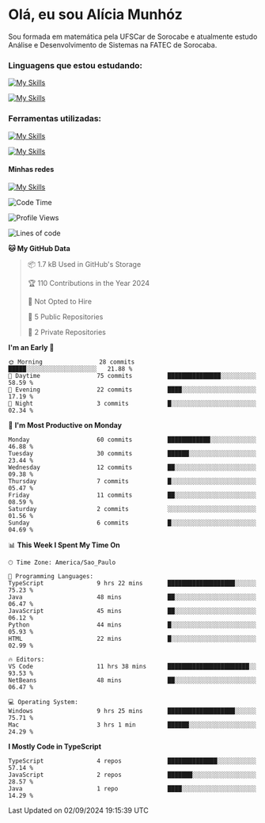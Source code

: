 # Olá, eu sou Alícia Munhóz

<p>Sou formada em matemática pela UFSCar de Sorocabe e atualmente estudo Análise e Desenvolvimento de Sistemas na FATEC de Sorocaba.</p>

### Linguagens que estou estudando:

[![My Skills](https://skillicons.dev/icons?i=js,ts,html,css)](https://skillicons.dev)


[![My Skills](https://skillicons.dev/icons?i=nodejs,java,py,latex)](https://skillicons.dev)

### Ferramentas utilizadas:

[![My Skills](https://skillicons.dev/icons?i=vscode,discord,figma,git)](https://skillicons.dev)

[![My Skills](https://skillicons.dev/icons?i=github,gmail,mongodb,sublime)](https://skillicons.dev)

#### Minhas redes
[![My Skills](https://skillicons.dev/icons?i=linkedin)](https://www.linkedin.com/in/aliciamunhozfrancodecamargo/)

<!--START_SECTION:waka-->
![Code Time](http://img.shields.io/badge/Code%20Time-17%20hrs%2022%20mins-blue)

![Profile Views](http://img.shields.io/badge/Profile%20Views-178-blue)

![Lines of code](https://img.shields.io/badge/From%20Hello%20World%20I%27ve%20Written-23.9%20thousand%20lines%20of%20code-blue)

**🐱 My GitHub Data** 

> 📦 1.7 kB Used in GitHub's Storage 
 > 
> 🏆 110 Contributions in the Year 2024
 > 
> 🚫 Not Opted to Hire
 > 
> 📜 5 Public Repositories 
 > 
> 🔑 2 Private Repositories 
 > 
**I'm an Early 🐤** 

```text
🌞 Morning                28 commits          █████░░░░░░░░░░░░░░░░░░░░   21.88 % 
🌆 Daytime                75 commits          ███████████████░░░░░░░░░░   58.59 % 
🌃 Evening                22 commits          ████░░░░░░░░░░░░░░░░░░░░░   17.19 % 
🌙 Night                  3 commits           █░░░░░░░░░░░░░░░░░░░░░░░░   02.34 % 
```
📅 **I'm Most Productive on Monday** 

```text
Monday                   60 commits          ████████████░░░░░░░░░░░░░   46.88 % 
Tuesday                  30 commits          ██████░░░░░░░░░░░░░░░░░░░   23.44 % 
Wednesday                12 commits          ██░░░░░░░░░░░░░░░░░░░░░░░   09.38 % 
Thursday                 7 commits           █░░░░░░░░░░░░░░░░░░░░░░░░   05.47 % 
Friday                   11 commits          ██░░░░░░░░░░░░░░░░░░░░░░░   08.59 % 
Saturday                 2 commits           ░░░░░░░░░░░░░░░░░░░░░░░░░   01.56 % 
Sunday                   6 commits           █░░░░░░░░░░░░░░░░░░░░░░░░   04.69 % 
```


📊 **This Week I Spent My Time On** 

```text
🕑︎ Time Zone: America/Sao_Paulo

💬 Programming Languages: 
TypeScript               9 hrs 22 mins       ███████████████████░░░░░░   75.23 % 
Java                     48 mins             ██░░░░░░░░░░░░░░░░░░░░░░░   06.47 % 
JavaScript               45 mins             ██░░░░░░░░░░░░░░░░░░░░░░░   06.12 % 
Python                   44 mins             █░░░░░░░░░░░░░░░░░░░░░░░░   05.93 % 
HTML                     22 mins             █░░░░░░░░░░░░░░░░░░░░░░░░   02.99 % 

🔥 Editors: 
VS Code                  11 hrs 38 mins      ███████████████████████░░   93.53 % 
NetBeans                 48 mins             ██░░░░░░░░░░░░░░░░░░░░░░░   06.47 % 

💻 Operating System: 
Windows                  9 hrs 25 mins       ███████████████████░░░░░░   75.71 % 
Mac                      3 hrs 1 min         ██████░░░░░░░░░░░░░░░░░░░   24.29 % 
```

**I Mostly Code in TypeScript** 

```text
TypeScript               4 repos             ██████████████░░░░░░░░░░░   57.14 % 
JavaScript               2 repos             ███████░░░░░░░░░░░░░░░░░░   28.57 % 
Java                     1 repo              ████░░░░░░░░░░░░░░░░░░░░░   14.29 % 
```




 Last Updated on 02/09/2024 19:15:39 UTC
<!--END_SECTION:waka-->
